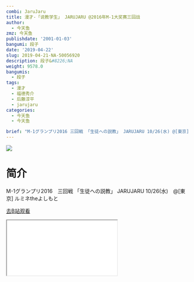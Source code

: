 ```yaml
---
combi: JaruJaru
title: 漫才-「说教学生」 JARUJARU @2016年M-1大奖赛三回战
author:
  - 今天鱼
zmz: 今天鱼
publishdate: '2001-01-03'
bangumi: 段子
date: '2019-04-22'
slug: 2019-04-21-NA-50056920
description: 段子&#8226;NA
weight: 9578.0
bangumis:
  - 段子
tags:
  - 漫才
  - 福德秀介
  - 后藤淳平
  - jarujaru
categories:
  - 今天鱼
  - 今天鱼

brief: "M-1グランプリ2016 三回戦 「生徒への説教」 JARUJARU 10/26(水) @[東京] ルミネtheよしもと"
---
```

![](https://raw.githubusercontent.com/tcgriffith/owaraisite/master/static/tmpimg/m3BFYru.jpg)
# 简介  
M-1グランプリ2016　三回戦
「生徒への説教」  JARUJARU
10/26(水)　@[東京] ルミネtheよしもと  

[去B站观看](https://www.bilibili.com/video/av50056920/)
<div class ="resp-container"><iframe class="testiframe" src="//player.bilibili.com/player.html?aid=50056920"", scrolling="no", allowfullscreen="true" > </iframe></div> 
